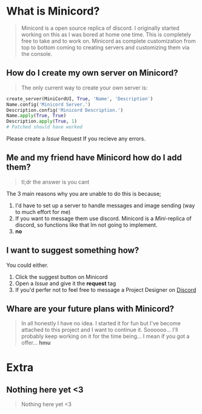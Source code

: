 # What is Minicord?
> Minicord is a open source replica of discord. I originally started working on this as I was bored at home one time. This is completely free to take and to work on. 
> Minicord as complete customization from top to bottom coming to creating servers and customizing them via the console.

## How do I create my own server on Minicord?
> The only current way to create your own server is:
```python
create_server(MiniCordUI, True, 'Name', 'Description')
Name.config('Minicord Server.')
Description.config('Minicord Description.')
Name.apply(True, True)
Description.apply(True, 1)
# Patched should have worked
```
Please create a *Issue* Request If you recieve any errors.

## Me and my friend have Minicord how do I add them?
> tl;dr the answer is you cant

The 3 main reasons why you are unable to do this is because;
1. I'd have to set up a server to handle messages and image sending (way to much effort for me)
2. If you want to message them use discord. Minicord is a *Mini*-replica of discord, so functions like that Im not going to implement.
3. **no**

## I want to suggest something how?
You could either.
1. Click the suggest button on Minicord
2. Open a *Issue* and give it the **request** tag
3. If you'd perfer not to feel free to message a Project Designer on [Discord](https://discord.com/invite/6AkXb5rRW7)

## Whare are your future plans with Minicord?
> In all honestly I have no idea. I started it for fun but I've become attached to this project and I want to continue it. Soooooo... I'll probably keep working on it for the time being...
I mean if you got a offer... **hmu**

# Extra

## Nothing here yet <3
> Nothing here yet <3

